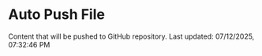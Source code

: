 # Auto Push File

Content that will be pushed to GitHub repository.
Last updated: 07/12/2025, 07:32:46 PM
